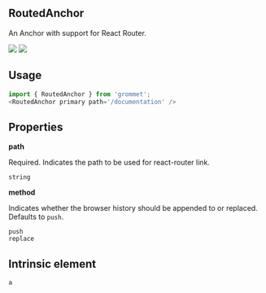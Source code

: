 ## RoutedAnchor
An Anchor with support for React Router.

[![](https://cdn-images-1.medium.com/fit/c/120/120/1*TD1P0HtIH9zF0UEH28zYtw.png)](https://storybook.grommet.io/?selectedKind=RoutedAnchor&full=0&addons=0&stories=1&panelRight=0) [![](https://codesandbox.io/static/img/play-codesandbox.svg)](https://codesandbox.io/s/github/grommet/grommet-sandbox?initialpath=/routedanchor&module=%2Fsrc%2FRoutedAnchor.js)
## Usage

```javascript
import { RoutedAnchor } from 'grommet';
<RoutedAnchor primary path='/documentation' />
```

## Properties

**path**

Required. Indicates the path to be used for react-router link.

```
string
```

**method**

Indicates whether the browser history should be appended to or 
      replaced. Defaults to `push`.

```
push
replace
```
  
## Intrinsic element

```
a
```